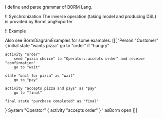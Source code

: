 I define and parse grammar of BORM Lang.

!! Synchronization
The inverse operation (taking model and producing DSL) is provided by BormLangExporter

!! Example

Also see BormDiagramExamples for some examples.
[[[
'Person "Customer" {
	initial state "wants pizza"
		go to "order" if "hungry"
	
	activity "order"
		send "pizza choice" to "Operator::accepts order" and receive "confirmation"
		go to "wait"
	
	state "wait for pizza" as "wait"
		go to "pay"
	
	activity "accepts pizza and pays" as "pay"
		go to "final"
	
	final state "purchase completed" as "final"
}
System "Operator" {
	activity "accepts order"
}
' asBorm open
]]]